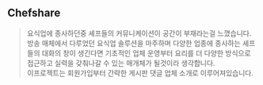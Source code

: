 ## Chefshare
>요식업에 종사하던중 셰프들의 커뮤니케이션이 공간이 부재라는걸 느꼈습니다. 방송 매체에서 다루었던 요식업 솔루션을 마주하며 다양한 업종에 종사하는 셰프들의 대화의 창이 생긴다면
기초적인 업체 운영부터 요리를 더 다양한 방식으로 접근하고 실력을 갖춰나갈 수 있는 매개체가 될것이라 생각합니다.  
이프로젝트는 회원가입부터 간략한 게시판 댓글 업체 소개로 이루어져있습니다.
